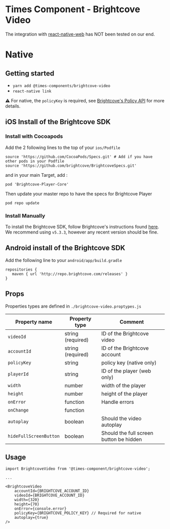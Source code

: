 # Times Component - Brightcove Video

The integration with [react-native-web](https://github.com/necolas/react-native-web) has NOT been tested on our end.

# Native

## Getting started

* `yarn add @times-components/brightcove-video`
* `react-native link`

:warning: For native, the `policyKey` is required, see [Brightcove's Policy API](https://docs.brightcove.com/en/video-cloud/policy-api/getting-started/api-overview.html) for more details.

## iOS Install of the Brightcove SDK

### Install with Cocoapods

Add the 2 following lines to the top of your `ios/Podfile`

```
source 'https://github.com/CocoaPods/Specs.git' # Add if you have other pods in your Podfile
source 'https://github.com/brightcove/BrightcoveSpecs.git'
```

and in your main Target, add :

```
pod 'Brightcove-Player-Core'
```

Then update your master repo to have the specs for Brightcove Player

```
pod repo update
```

### Install Manually

To install the Brightcove SDK, follow Brightcove's instructions found [here](https://github.com/brightcove/brightcove-player-sdk-ios#manual). We recommend using `v5.3.3`, however any recent version should be fine.

## Android install of the Brightcove SDK

Add the following line to your `android/app/build.gradle`

```
repositories {
   maven { url 'http://repo.brightcove.com/releases' }
}
```

## Props

Properties types are defined in `./brightcove-video.proptypes.js`

| Property name | Property type | Comment
| --- | --- | ---
| `videoId` | string (required) | ID of the Brightcove video
| `accountId` | string (required) | ID of the Brightcove account
| `policyKey` | string | policy key (native only)
| `playerId` | string | ID of the player (web only)
| `width` | number | width of the player
| `height` | number | height of the player
| `onError` | function | Handle errors
| `onChange` | function |
| `autoplay` | boolean | Should the video autoplay
| `hideFullScreenButton` | boolean | Should the full screen button be hidden

## Usage

```
import BrightcoveVideo from '@times-component/brightcove-video';

...

<BrightcoveVideo
    accountId={BRIGHTCOVE_ACCOUNT_ID}
    videoId={BRIGHTCOVE_ACCOUNT_ID}
    width={320}
    height={70}
    onError={console.error}
    policyKey={BRIGHTCOVE_POLICY_KEY} // Required for native
    autoplay={true}
/>

```

